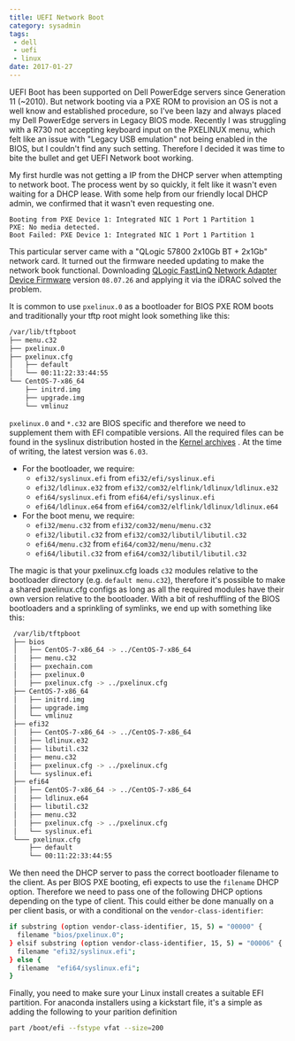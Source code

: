 ```yaml
---
title: UEFI Network Boot
category: sysadmin
tags: 
 - dell
 - uefi
 - linux
date: 2017-01-27
---
```


UEFI Boot has been supported on Dell PowerEdge servers since Generation 11 (~2010). But network booting via a PXE ROM to provision an OS is not a well know and established procedure, so I've been lazy and always placed my Dell PowerEdge servers in Legacy BIOS mode. Recently I was struggling with a R730 not accepting keyboard input on the PXELINUX menu, which felt like an issue with "Legacy USB emulation" not being enabled in the BIOS, but I couldn't find any such setting. Therefore I decided it was time to bite the bullet and get UEFI Network boot working.

My first hurdle was not getting a IP from the DHCP server when attempting to network boot. The process went by so quickly, it felt like it wasn't even waiting for a DHCP lease. With some help from our friendly local DHCP admin, we confirmed that it wasn't even requesting one.

```plaintext
Booting from PXE Device 1: Integrated NIC 1 Port 1 Partition 1
PXE: No media detected.
Boot Failed: PXE Device 1: Integrated NIC 1 Port 1 Partition 1
```

This particular server came with a  "QLogic 57800 2x10Gb BT + 2x1Gb" network
card. It turned out the firmware needed updating to make the network book
functional. Downloading [QLogic FastLinQ Network Adapter Device
Firmware](http://www.dell.com/support/home/uk/en/rc1039769/product-support/product/poweredge-r730/drivers)
version `08.07.26` and applying it via the iDRAC solved the problem.

It is common to use `pxelinux.0` as a bootloader for BIOS PXE ROM boots and traditionally your tftp root might look something like this:

```bash
/var/lib/tftpboot
├── menu.c32
├── pxelinux.0
├── pxelinux.cfg
│   ├── default
│   └── 00:11:22:33:44:55
└── CentOS-7-x86_64
    ├── initrd.img
    ├── upgrade.img
    └── vmlinuz
```

`pxelinux.0` and `*.c32` are BIOS specific and therefore we need to supplement them with EFI compatible versions. All the required files can be found in the syslinux distribution hosted in the [Kernel archives](https://www.kernel.org/pub/linux/utils/boot/syslinux/) . At the time of writing, the latest version was `6.03`.

* For the bootloader, we require:
  * `efi32/syslinux.efi` from `efi32/efi/syslinux.efi`
  * `efi32/ldlinux.e32` from `efi32/com32/elflink/ldlinux/ldlinux.e32`
  * `efi64/syslinux.efi` from `efi64/efi/syslinux.efi`
  * `efi64/ldlinux.e64` from `efi64/com32/elflink/ldlinux/ldlinux.e64`
* For the boot menu, we require:
  * `efi32/menu.c32` from `efi32/com32/menu/menu.c32`
  * `efi32/libutil.c32` from `efi32/com32/libutil/libutil.c32` 
  * `efi64/menu.c32` from `efi64/com32/menu/menu.c32`
  * `efi64/libutil.c32` from `efi64/com32/libutil/libutil.c32` 

 The magic is that your pxelinux.cfg loads `c32` modules relative to the bootloader directory (e.g. `default menu.c32`), therefore it's possible to make a shared pxelinux.cfg configs as long as all the required modules have their own version relative to the bootloader. With a bit of reshuffling of the BIOS bootloaders and a sprinkling of symlinks, we end up with something like this:

```bash
 /var/lib/tftpboot
 ├── bios
 │   ├── CentOS-7-x86_64 -> ../CentOS-7-x86_64
 │   ├── menu.c32
 │   ├── pxechain.com
 │   ├── pxelinux.0
 │   ├── pxelinux.cfg -> ../pxelinux.cfg
 ├── CentOS-7-x86_64
 │   ├── initrd.img
 │   ├── upgrade.img
 │   └── vmlinuz
 ├── efi32
 │   ├── CentOS-7-x86_64 -> ../CentOS-7-x86_64
 │   ├── ldlinux.e32
 │   ├── libutil.c32
 │   ├── menu.c32
 │   ├── pxelinux.cfg -> ../pxelinux.cfg
 │   └── syslinux.efi
 ├── efi64
 │   ├── CentOS-7-x86_64 -> ../CentOS-7-x86_64
 │   ├── ldlinux.e64
 │   ├── libutil.c32
 │   ├── menu.c32
 │   ├── pxelinux.cfg -> ../pxelinux.cfg
 │   └── syslinux.efi
 └─── pxelinux.cfg
     ├── default
     └── 00:11:22:33:44:55
```

We then need the DHCP server to pass the correct bootloader filename to the client. As per BIOS PXE booting, efi expects to use the `filename` DHCP option. Therefore we need to pass one of the following DHCP options depending on the type of client. This could either be done manually on a per client basis, or with a conditional on the `vendor-class-identifier`:

```bash
if substring (option vendor-class-identifier, 15, 5) = "00000" {
  filename "bios/pxelinux.0";
} elsif substring (option vendor-class-identifier, 15, 5) = "00006" {
  filename "efi32/syslinux.efi";
} else {
  filename  "efi64/syslinux.efi";
}
```

Finally, you need to make sure your Linux install creates a suitable EFI partition. For anaconda installers using a kickstart file, it's a simple as adding the following to your parition definition

```bash
part /boot/efi --fstype vfat --size=200
```
